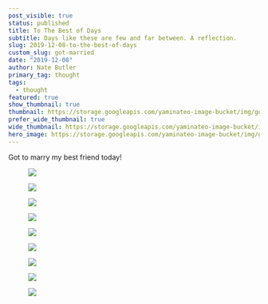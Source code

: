 ```yaml
---
post_visible: true
status: published
title: To The Best of Days
subtitle: Days like these are few and far between. A reflection.
slug: 2019-12-08-to-the-best-of-days
custom_slug: got-married
date: "2019-12-08"
author: Nate Butler
primary_tag: thought
tags:
  - thought
featured: true
show_thumbnail: true
thumbnail: https://storage.googleapis.com/yaminateo-image-bucket/img/got_married_1x1.jpg
prefer_wide_thumbnail: true
wide_thumbnail: https://storage.googleapis.com/yaminateo-image-bucket/img/got_married_1x2.jpg
hero_image: https://storage.googleapis.com/yaminateo-image-bucket/img/got_married_hero.jpg
---
```


<p>Got to marry my best friend today!</p><figure class="w-richtext-figure-type-image w-richtext-align-fullwidth" style="max-width:3000px"><div><img src="https://uploads-ssl.webflow.com/60453108a750bf32c24d79eb/6046d30863017626d70d0645_0201.jpg" loading="lazy"></div></figure><figure class="w-richtext-figure-type-image w-richtext-align-fullwidth" style="max-width:3000px"><div><img src="https://uploads-ssl.webflow.com/60453108a750bf32c24d79eb/6046d3137a61fb4fc810794b_0289.jpg" loading="lazy"></div></figure><figure class="w-richtext-figure-type-image w-richtext-align-fullwidth" style="max-width:3000px"><div><img src="https://uploads-ssl.webflow.com/60453108a750bf32c24d79eb/6046d31f0fdcd7489d8399a1_0524.jpg" loading="lazy"></div></figure><figure class="w-richtext-figure-type-image w-richtext-align-fullwidth" style="max-width:3000px"><div><img src="https://uploads-ssl.webflow.com/60453108a750bf32c24d79eb/6046d32d1016c7f3d1a5e4c2_0589.jpg" loading="lazy"></div></figure><figure class="w-richtext-figure-type-image w-richtext-align-fullwidth" style="max-width:2000px"><div><img src="https://uploads-ssl.webflow.com/60453108a750bf32c24d79eb/6046d33ddc05ca0a6d4294be_0687.jpg" loading="lazy"></div></figure><figure class="w-richtext-figure-type-image w-richtext-align-fullwidth" style="max-width:6016px"><div><img src="https://uploads-ssl.webflow.com/60453108a750bf32c24d79eb/6046d3491016c77689a5e5ec_046-pr-henrydelacweddings-HD1_3909.jpg" loading="lazy"></div></figure><figure class="w-richtext-figure-type-image w-richtext-align-fullwidth" style="max-width:6016px"><div><img src="https://uploads-ssl.webflow.com/60453108a750bf32c24d79eb/6046d375dd28b76be3d94e8e_321-pr-henrydelacweddings-HD1_4170.jpg" loading="lazy"></div></figure><figure class="w-richtext-figure-type-image w-richtext-align-fullwidth" style="max-width:6016px"><div><img src="https://uploads-ssl.webflow.com/60453108a750bf32c24d79eb/6046d367dde6796a24366732_341-pr-henrydelacweddings-HD2_5738.jpg" loading="lazy"></div></figure><figure class="w-richtext-figure-type-image w-richtext-align-fullwidth" style="max-width:5731px"><div><img src="https://uploads-ssl.webflow.com/60453108a750bf32c24d79eb/6046d387837ca28df871fd94_356-pr-henrydelacweddings-HD2_5772.jpg" loading="lazy"></div></figure>
